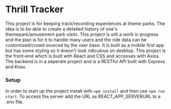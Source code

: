 # Thrill Tracker

This project is for keeping track/recording experiences at theme parks. The idea is to be able to create a detailed history of one's themepark/amusement park visits. This project is still a work in progress and the plan is for it to handle many users and the ride data can be customized/crowd sourced by the user base. It is built as a mobile first app but has some styling so it doesn't look ridiculous on desktop. This project is the front-end which is built with React and CSS and accesses with Axios. The backend is in a seperate project and is a RESTful API built with Express and Knex.

### Setup

In order to start up the project install with `npm install` and then use `npm run start`. To access the server add the URL as REACT_APP_SERVERURL to a .env file.
